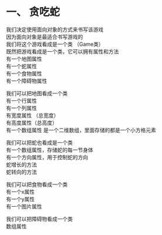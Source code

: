 # 一、 贪吃蛇  
我们决定使用面向对象的方式来书写该游戏  
因为面向对象是最适合书写游戏的  
我们将这个游戏看成是一个类 （Game类）  
既然把游戏看成是一个类，它可以拥有属性和方法  
有一个地图属性  
有一个蛇属性  
有一个食物属性  
有一个障碍物属性  
  
我们可以把地图看成一个类  
有一个行属性  
有一个列属性  
有宽度属性 （总宽度）  
有高度属性（总高度）  
有一个数组属性 是一个二维数组，里面存储的都是一个小方格元素  
  
我们可以把蛇也看成是一个类  
有一个数组属性，存储蛇的每一节身体  
有一个方向属性，用于控制蛇的方向  
蛇增长的方法  
蛇转向的方法  
  
我们可以把食物看成一个类  
有一个x属性  
有一个y属性  
有一个图片属性  
  
我们可以把障碍物看成一个类  
数组属性  
